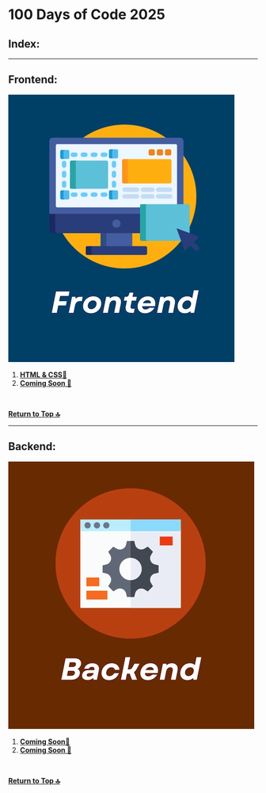 # 100 Days of Code 2025

## Index:  

---

## Frontend:  

![Frontend](extra-files/Frontend.webp)  

1. **[HTML & CSS🔻](./HTML-CSS.md)**
2. **[Coming Soon 🔻]()**

<br />

**[Return to Top 🔝](#100-days-of-code-2025)**

---

## Backend:  

![Backend](extra-files/Backend.webp)  

1. **[Coming Soon🔻]()**
2. **[Coming Soon 🔻]()**

<br />

**[Return to Top 🔝](#100-days-of-code-2025)**